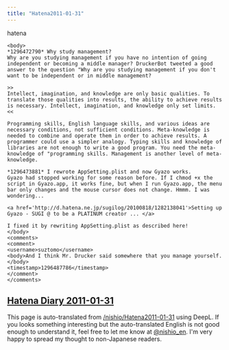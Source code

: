 ```yaml
---
title: "Hatena2011-01-31"
---
```


hatena

```
<body>
*1296472790* Why study management?
Why are you studying management if you have no intention of going independent or becoming a middle manager? DruckerBot tweeted a good answer to the question "Why are you studying management if you don't want to be independent or in middle management?

>>
Intellect, imagination, and knowledge are only basic qualities. To translate those qualities into results, the ability to achieve results is necessary. Intellect, imagination, and knowledge only set limits.
<<

Programming skills, English language skills, and various ideas are necessary conditions, not sufficient conditions. Meta-knowledge is needed to combine and operate them in order to achieve results. A programmer could use a simpler analogy. Typing skills and knowledge of libraries are not enough to write a good program. You need the meta-knowledge of "programming skills. Management is another level of meta-knowledge.

*1296473881* I rewrote AppSetting.plist and now Gyazo works.
Gyazo had stopped working for some reason before. If I chmod +x the script in Gyazo.app, it works fine, but when I run Gyazo.app, the menu bar only changes and the mouse cursor does not change. Hmmm. I was wondering...

<a href='http://d.hatena.ne.jp/sugilog/20100818/1282138041'>Setting up Gyazo - SUGI @ to be a PLATINUM creator ... </a>

I fixed it by rewriting AppSetting.plist as described here!
</body>
<comments>
<comment>
<username>suztomo</username>
<body>And I think Mr. Drucker said somewhere that you manage yourself. </body>
<timestamp>1296487786</timestamp>
</comment>
</comments>
```


[Hatena Diary 2011-01-31](https://nishiohirokazu.hatenadiary.org/archive/2011/01/31)
---
This page is auto-translated from [/nishio/Hatena2011-01-31](https://scrapbox.io/nishio/Hatena2011-01-31) using DeepL. If you looks something interesting but the auto-translated English is not good enough to understand it, feel free to let me know at [@nishio_en](https://twitter.com/nishio_en). I'm very happy to spread my thought to non-Japanese readers.